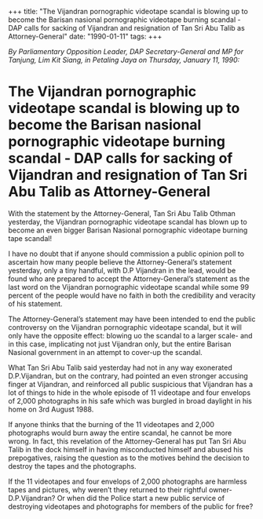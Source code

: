 +++ 
title: "The Vijandran pornographic videotape scandal is blowing up to become the Barisan nasional pornographic videotape burning scandal - DAP calls for sacking of Vijandran and resignation of Tan Sri Abu Talib as Attorney-General"
date: "1990-01-11"
tags:
+++

_By Parliamentary Opposition Leader, DAP Secretary-General and MP for Tanjung, Lim Kit Siang, in Petaling Jaya on Thursday, January 11, 1990:_

# The Vijandran pornographic videotape scandal is blowing up to become the Barisan nasional pornographic videotape burning scandal - DAP calls for sacking of Vijandran and resignation of Tan Sri Abu Talib as Attorney-General

With the statement by the Attorney-General, Tan Sri Abu Talib Othman yesterday, the Vijandran pornographic videotape scandal has blown up to become an even bigger Barisan Nasional pornographic videotape burning tape scandal!</u>

I have no doubt that if anyone should commission a public opinion poll to ascertain how many people believe the Attorney-General’s statement yesterday, only a tiny handful, with D.P Vijandran in the lead, would be found who are prepared to accept the Attorney-General’s statement as the last word on the Vijandran pornographic videotape scandal while some 99 percent of the people would have no faith in both the credibility and veracity of his statement.

The Attorney-General’s statement may have been intended to end the public controversy on the Vijandran pornographic videotape scandal, but it will only have the opposite effect: blowing uo the scandal to a larger scale- and in this case, implicating not just Vijandran only, but the entire Barisan Nasional government in an attempt to cover-up the scandal.

What Tan Sri Abu Talib said yesterday had not in any way exonerated D.P.Vijandran, but on the contrary, had pointed an even stronger accusing finger at Vijandran, and reinforced all public suspicious that Vijandran has a lot of things to hide in the whole episode of 11 videotape and four envelops of 2,000 photographs in his safe which was burgled in broad daylight in his home on 3rd August 1988.

If anyone thinks that the burning of the 11 videotapes and 2,000 photographs would burn away the entire scandal, he cannot be more wrong. In fact, this revelation of the Attorney-General has put Tan Sri Abu Talib in the dock himself in having misconducted himself and abused his prepogatives, raising the question as to the motives behind the decision to destroy the tapes and the photographs.

If the 11 videotapes and four envelops of 2,000 photographs are harmless tapes and pictures, why weren’t they returned to their rightful owner- D.P.Vijandran? Or when did the Police start a new public service of destroying videotapes and photographs for members of the public for free?
 
